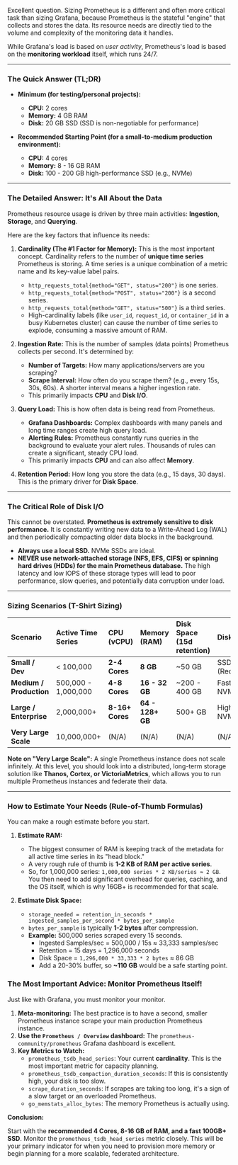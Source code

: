 Excellent question. Sizing Prometheus is a different and often more critical task than sizing Grafana, because Prometheus is the stateful "engine" that collects and stores the data. Its resource needs are directly tied to the volume and complexity of the monitoring data it handles.

While Grafana's load is based on *user activity*, Prometheus's load is based on the **monitoring workload** itself, which runs 24/7.

---

### The Quick Answer (TL;DR)

*   **Minimum (for testing/personal projects):**
    *   **CPU:** 2 cores
    *   **Memory:** 4 GB RAM
    *   **Disk:** 20 GB SSD (SSD is non-negotiable for performance)

*   **Recommended Starting Point (for a small-to-medium production environment):**
    *   **CPU:** 4 cores
    *   **Memory:** 8 - 16 GB RAM
    *   **Disk:** 100 - 200 GB high-performance SSD (e.g., NVMe)

---

### The Detailed Answer: It's All About the Data

Prometheus resource usage is driven by three main activities: **Ingestion**, **Storage**, and **Querying**.

Here are the key factors that influence its needs:

1.  **Cardinality (The #1 Factor for Memory):** This is the most important concept. Cardinality refers to the number of **unique time series** Prometheus is storing. A time series is a unique combination of a metric name and its key-value label pairs.
    *   `http_requests_total{method="GET", status="200"}` is one series.
    *   `http_requests_total{method="POST", status="200"}` is a second series.
    *   `http_requests_total{method="GET", status="500"}` is a third series.
    *   High-cardinality labels (like `user_id`, `request_id`, or `container_id` in a busy Kubernetes cluster) can cause the number of time series to explode, consuming a massive amount of RAM.

2.  **Ingestion Rate:** This is the number of samples (data points) Prometheus collects per second. It's determined by:
    *   **Number of Targets:** How many applications/servers are you scraping?
    *   **Scrape Interval:** How often do you scrape them? (e.g., every 15s, 30s, 60s). A shorter interval means a higher ingestion rate.
    *   This primarily impacts **CPU** and **Disk I/O**.

3.  **Query Load:** This is how often data is being read from Prometheus.
    *   **Grafana Dashboards:** Complex dashboards with many panels and long time ranges create high query load.
    *   **Alerting Rules:** Prometheus constantly runs queries in the background to evaluate your alert rules. Thousands of rules can create a significant, steady CPU load.
    *   This primarily impacts **CPU** and can also affect **Memory**.

4.  **Retention Period:** How long you store the data (e.g., 15 days, 30 days). This is the primary driver for **Disk Space**.

---

### The Critical Role of Disk I/O

This cannot be overstated. **Prometheus is extremely sensitive to disk performance.** It is constantly writing new data to a Write-Ahead Log (WAL) and then periodically compacting older data blocks in the background.

*   **Always use a local SSD.** NVMe SSDs are ideal.
*   **NEVER use network-attached storage (NFS, EFS, CIFS) or spinning hard drives (HDDs) for the main Prometheus database.** The high latency and low IOPS of these storage types will lead to poor performance, slow queries, and potentially data corruption under load.

---

### Sizing Scenarios (T-Shirt Sizing)

| Scenario | Active Time Series | CPU (vCPU) | Memory (RAM) | Disk Space (15d retention) | Disk Type |
| :--- | :--- | :--- | :--- | :--- | :--- |
| **Small / Dev** | < 100,000 | **2-4 Cores** | **8 GB** | ~50 GB | SSD (Required) |
| **Medium / Production** | 500,000 - 1,000,000 | **4-8 Cores** | **16 - 32 GB** | ~200 - 400 GB | Fast SSD / NVMe |
| **Large / Enterprise** | 2,000,000+ | **8-16+ Cores**| **64 - 128+ GB**| 500+ GB | High IOPS NVMe |
| **Very Large Scale** | 10,000,000+ | (N/A) | (N/A) | (N/A) | (N/A) |

**Note on "Very Large Scale":** A single Prometheus instance does not scale infinitely. At this level, you should look into a distributed, long-term storage solution like **Thanos, Cortex, or VictoriaMetrics**, which allows you to run multiple Prometheus instances and federate their data.

---

### How to Estimate Your Needs (Rule-of-Thumb Formulas)

You can make a rough estimate before you start.

1.  **Estimate RAM:**
    *   The biggest consumer of RAM is keeping track of the metadata for all active time series in its "head block."
    *   A very rough rule of thumb is **1-2 KB of RAM per active series**.
    *   So, for 1,000,000 series: `1,000,000 series * 2 KB/series ≈ 2 GB`. You then need to add significant overhead for queries, caching, and the OS itself, which is why 16GB+ is recommended for that scale.

2.  **Estimate Disk Space:**
    *   `storage_needed = retention_in_seconds * ingested_samples_per_second * bytes_per_sample`
    *   `bytes_per_sample` is typically **1-2 bytes** after compression.
    *   **Example:** 500,000 series scraped every 15 seconds.
        *   Ingested Samples/sec = 500,000 / 15s ≈ 33,333 samples/sec
        *   Retention = 15 days = 1,296,000 seconds
        *   Disk Space = `1,296,000 * 33,333 * 2 bytes` ≈ 86 GB
        *   Add a 20-30% buffer, so **~110 GB** would be a safe starting point.

### The Most Important Advice: Monitor Prometheus Itself!

Just like with Grafana, you must monitor your monitor.

1.  **Meta-monitoring:** The best practice is to have a second, smaller Prometheus instance scrape your main production Prometheus instance.
2.  **Use the `Prometheus / Overview` dashboard:** The `prometheus-community/prometheus` Grafana dashboard is excellent.
3.  **Key Metrics to Watch:**
    *   `prometheus_tsdb_head_series`: Your current **cardinality**. This is the most important metric for capacity planning.
    *   `prometheus_tsdb_compaction_duration_seconds`: If this is consistently high, your disk is too slow.
    *   `scrape_duration_seconds`: If scrapes are taking too long, it's a sign of a slow target or an overloaded Prometheus.
    *   `go_memstats_alloc_bytes`: The memory Prometheus is actually using.

**Conclusion:**

Start with the **recommended 4 Cores, 8-16 GB of RAM, and a fast 100GB+ SSD**. Monitor the `prometheus_tsdb_head_series` metric closely. This will be your primary indicator for when you need to provision more memory or begin planning for a more scalable, federated architecture.